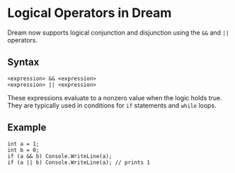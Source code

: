 # Logical Operators in Dream

Dream now supports logical conjunction and disjunction using the `&&` and `||` operators.

## Syntax

```
<expression> && <expression>
<expression> || <expression>
```

These expressions evaluate to a nonzero value when the logic holds true. They are typically used in conditions for `if` statements and `while` loops.

## Example

```dream
int a = 1;
int b = 0;
if (a && b) Console.WriteLine(a);
if (a || b) Console.WriteLine(a); // prints 1
```
